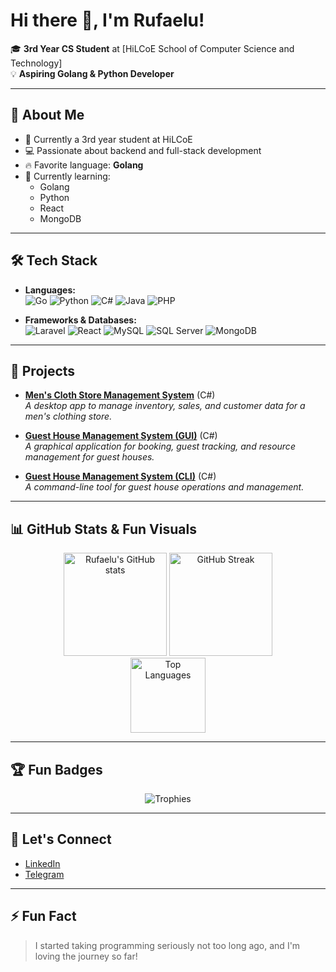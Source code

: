 # Hi there 👋, I'm Rufaelu!

🎓 **3rd Year CS Student** at [HiLCoE School of Computer Science and Technology]  
💡 **Aspiring Golang & Python Developer**

---

## 🚀 About Me

- 🏫 Currently a 3rd year student at HiLCoE
- 💻 Passionate about backend and full-stack development
- 🔥 Favorite language: **Golang**
- 🌱 Currently learning:
  - Golang
  - Python
  - React
  - MongoDB

---

## 🛠️ Tech Stack

- **Languages:**  
  ![Go](https://img.shields.io/badge/-Golang-00ADD8?logo=go&logoColor=white)
  ![Python](https://img.shields.io/badge/-Python-3776AB?logo=python&logoColor=white)
  ![C#](https://img.shields.io/badge/-C%23-239120?logo=c-sharp&logoColor=white)
  ![Java](https://img.shields.io/badge/-Java-007396?logo=java&logoColor=white)
  ![PHP](https://img.shields.io/badge/-PHP-777BB4?logo=php&logoColor=white)

- **Frameworks & Databases:**  
  ![Laravel](https://img.shields.io/badge/-Laravel-FF2D20?logo=laravel&logoColor=white)
  ![React](https://img.shields.io/badge/-React-61DAFB?logo=react&logoColor=white)
  ![MySQL](https://img.shields.io/badge/-MySQL-4479A1?logo=mysql&logoColor=white)
  ![SQL Server](https://img.shields.io/badge/-SQL%20Server-CC2927?logo=microsoftsqlserver&logoColor=white)
  ![MongoDB](https://img.shields.io/badge/-MongoDB-47A248?logo=mongodb&logoColor=white)

---

## 🌟 Projects

- **[Men's Cloth Store Management System](https://github.com/Rufaelu/final-project-store-management-the-real-one)** (C#)  
  _A desktop app to manage inventory, sales, and customer data for a men's clothing store._

- **[Guest House Management System (GUI)](https://github.com/Rufaelu/GuestHouse-GUI)** (C#)  
  _A graphical application for booking, guest tracking, and resource management for guest houses._

- **[Guest House Management System (CLI)](https://github.com/Rufaelu/GuestHouse)** (C#)  
  _A command-line tool for guest house operations and management._

---

## 📊 GitHub Stats & Fun Visuals

<p align="center">
  <img src="https://github-readme-stats.vercel.app/api?username=Rufaelu&show_icons=true&theme=tokyonight" alt="Rufaelu's GitHub stats" height="165"/>
  <img src="https://github-readme-streak-stats.herokuapp.com/?user=Rufaelu&theme=tokyonight" alt="GitHub Streak" height="165"/>
  <br>
  <img src="https://github-readme-stats.vercel.app/api/top-langs/?username=Rufaelu&layout=compact&theme=tokyonight" alt="Top Languages" height="120"/>
</p>

---

## 🏆 Fun Badges

<p align="center">
  <img src="https://github-profile-trophy.vercel.app/?username=Rufaelu&theme=tokyonight&row=1&column=6" alt="Trophies" />
</p>

---

## 🤝 Let's Connect

- [LinkedIn](https://www.linkedin.com/in/rufael-melese-6b0047299?utm_source=share&utm_campaign=share_via&utm_content=profile&utm_medium=android_app)
- [Telegram](https://t.me/Rufael_melese)

---

## ⚡ Fun Fact

> I started taking programming seriously not too long ago, and I'm loving the journey so far!
